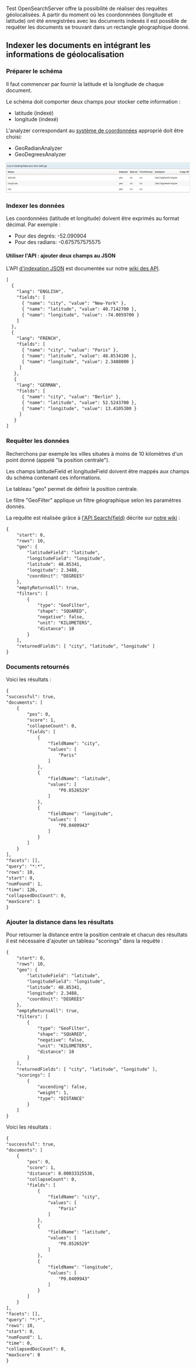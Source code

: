 Test
OpenSearchServer offre la possibilité de réaliser des requêtes géolocalisées. A partir du moment où les coordonnnées (longitude et latitude) ont été enregistrées avec les documents indexés il est possible de requêter les documents se trouvant dans un rectangle géographique donné.

## Indexer les documents en intégrant les informations de géolocalisation
### Préparer le schéma

Il faut commencer par fournir la latitude et la longitude de chaque document.

Le schéma doit comporter deux champs pour stocker cette information :
- latitude (indexé)
- longitude (indexé)
 
L'analyzer correspondant au [système de coordonnées](http://fr.wikipedia.org/wiki/Coordonn%C3%A9es_g%C3%A9ographiques) approprié doit être choisi:

- GeoRadianAnalyzer
- GeoDegreesAnalyzer

![Alt text](geo_fields.png)

### Indexer les données

Les coordonnées (latitude et longitude) doivent être exprimés au format décimal. Par exemple :

- Pour des degrés: -52.090904
- Pour des radians: -0.675757575575

#### Utiliser l'API : ajouter deux champs au JSON

L'API [d'indexation JSON](https://github.com/jaeksoft/opensearchserver/wiki/Document-put-JSON) est documentée sur notre [wiki des API](https://github.com/jaeksoft/opensearchserver/wiki/).

    [
      {
        "lang": "ENGLISH",
        "fields": [
          { "name": "city", "value": "New-York" },
          { "name": "latitude", "value": 40.7142700 },
          { "name": "longitude", "value": -74.0059700 }
        ]
      },
      {
        "lang": "FRENCH",
        "fields": [
          { "name": "city", "value": "Paris" },
          { "name": "latitude", "value": 48.8534100 },
          { "name": "longitude", "value": 2.3488000 }
         ]
       },
       {
        "lang": "GERMAN",
        "fields": [
          { "name": "city", "value": "Berlin" },
          { "name": "latitude", "value": 52.5243700 },
          { "name": "longitude", "value": 13.4105300 }
         ]
       }
    ] 

### Requêter les données

Recherchons par exemple les villes situées à moins de 10 kilomètres d'un point donné (appelé "la position centrale").

Les champs latitudeField et longitudeField doivent être mappés aux champs du schéma contenant ces informations.

Le tableau "geo" permet de définir la position centrale.

Le filtre "GeoFilter" applique un filtre géographique selon les paramètres donnés.

La requête est réalisée grâce à [l'API Search(field)](https://github.com/jaeksoft/opensearchserver/wiki/Search-field) décrite sur [notre wiki](https://github.com/jaeksoft/opensearchserver/wiki/) :

    {
        "start": 0,
        "rows": 10,
        "geo": {
            "latitudeField": "latitude",
            "longitudeField": "longitude",
            "latitude": 48.85341,
            "longitude": 2.3488,
            "coordUnit": "DEGREES"
        },
        "emptyReturnsAll": true,
        "filters": [
            {
                "type": "GeoFilter",
                "shape": "SQUARED",
                "negative": false,
                "unit": "KILOMETERS",
                "distance": 10
            }
        ],
        "returnedFields": [ "city", "latitude", "longitude" ]
    }

### Documents retournés

Voici les résultats :

    {
    "successful": true,
    "documents": [
        {
            "pos": 0,
            "score": 1,
            "collapseCount": 0,
            "fields": [
                {
                    "fieldName": "city",
                    "values": [
                        "Paris"
                    ]
                },
                {
                    "fieldName": "latitude",
                    "values": [
                        "P0.8526529"
                    ]
                },
                {
                    "fieldName": "longitude",
                    "values": [
                        "P0.0409943"
                    ]
                }
            ]
        }
    ],
    "facets": [],
    "query": "*:*",
    "rows": 10,
    "start": 0,
    "numFound": 1,
    "time": 126,
    "collapsedDocCount": 0,
    "maxScore": 1
    }

### Ajouter la distance dans les résultats

Pour retourner la distance entre la position centrale et chacun des résultats il est nécessaire d'ajouter un tableau "scorings" dans la requête :

    {
        "start": 0,
        "rows": 10,
        "geo": {
            "latitudeField": "latitude",
            "longitudeField": "longitude",
            "latitude": 48.85341,
            "longitude": 2.3488,
            "coordUnit": "DEGREES"
        },
        "emptyReturnsAll": true,
        "filters": [
            {
                "type": "GeoFilter",
                "shape": "SQUARED",
                "negative": false,
                "unit": "KILOMETERS",
                "distance": 10
            }
        ],
        "returnedFields": [ "city", "latitude", "longitude" ],
        "scorings": [
            {
                "ascending": false,
                "weight": 1,
                "type": "DISTANCE"
            }
        ]
    }


Voici les résultats :

    {
    "successful": true,
    "documents": [
        {
            "pos": 0,
            "score": 1,
            "distance": 0.00033325536,
            "collapseCount": 0,
            "fields": [
                {
                    "fieldName": "city",
                    "values": [
                        "Paris"
                    ]
                },
                {
                    "fieldName": "latitude",
                    "values": [
                        "P0.8526529"
                    ]
                },
                {
                    "fieldName": "longitude",
                    "values": [
                        "P0.0409943"
                    ]
                }
            ]
        }
    ],
    "facets": [],
    "query": "*:*",
    "rows": 10,
    "start": 0,
    "numFound": 1,
    "time": 0,
    "collapsedDocCount": 0,
    "maxScore": 0
    }